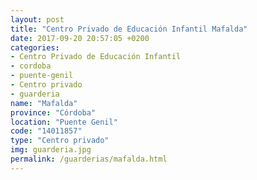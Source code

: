 ```yaml
---
layout: post
title: "Centro Privado de Educación Infantil Mafalda"
date: 2017-09-20 20:57:05 +0200
categories:
- Centro Privado de Educación Infantil
- cordoba
- puente-genil
- Centro privado
- guarderia
name: "Mafalda"
province: "Córdoba"
location: "Puente Genil"
code: "14011857"
type: "Centro privado"
img: guarderia.jpg
permalink: /guarderias/mafalda.html
---
```

